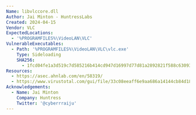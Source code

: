 ```yaml
---
Name: libvlccore.dll
Author: Jai Minton - HuntressLabs
Created: 2024-04-15
Vendor: VLC
ExpectedLocations:
  - '%PROGRAMFILES%\VideoLAN\VLC'
VulnerableExecutables:
  - Path: '%PROGRAMFILES%\VideoLAN\VLC\vlc.exe'
    Type: Sideloading
    SHA256:
      - 1fcd04fe1a3d519c7d585216b414cd947d16997d77d81a2892821f588c630937
Resources:
  - https://asec.ahnlab.com/en/58319/
  - https://www.virustotal.com/gui/file/33c08eeaff6e9aa686a14144cb84d1895f260d28b767a0d2a10dbe427a65d7c0
Acknowledgements:
  - Name: Jai Minton
    Company: Huntress
    Twitter: '@cyberrraiju'
---
```


